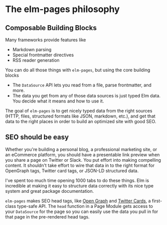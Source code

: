 # The elm-pages philosophy

## Composable Building Blocks

Many frameworks provide features like

- Markdown parsing
- Special frontmatter directives
- RSS reader generation

You can do all those things with `elm-pages`, but using the core building blocks

- The `DataSource` API lets you read from a file, parse frontmatter, and more.
- The data you get from any of those data sources is just typed Elm data. You decide what it means and how to use it.

The goal of `elm-pages` is to get nicely typed data from the right sources (HTTP, files, structured formats like JSON, markdown, etc.), and get that data to the right places in order to build an optimized site with good SEO.

## SEO should be easy

Whether you're building a personal blog, a professional marketing site, or an eCommerce platform, you should have a presentable link preview when you share a page on Twitter or Slack. You put effort into making compelling content. It shouldn't take effort to wire that data in to the right format for OpenGraph tags, Twitter card tags, or JSON-LD structured data.

I've spent too much time opening 1000 tabs to do these things. Elm is incredible at making it easy to structure data correctly with its nice type system and great package documentation.

`elm-pages` makes SEO head tags, like [Open Graph](https://ogp.me/) and [Twitter Cards](https://developer.twitter.com/en/docs/twitter-for-websites/cards/guides/getting-started), a first-class type-safe API. The `head` function in a Page Module gets access to your `DataSource` for the page so you can easily use the data you pull in for that page in the pre-rendered head tags.
